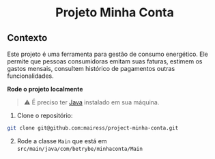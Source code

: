 # <p align="center">Projeto Minha Conta</p>

## Contexto

Este projeto é uma ferramenta para gestão de consumo energético. Ele permite que pessoas
consumidoras emitam suas faturas, estimem os gastos mensais, consultem histórico de pagamentos
outras funcionalidades.

<strong>Rode o projeto localmente</strong><br>

> ⚠️ É preciso ter [Java](https://www.oracle.com/java/) instalado em sua máquina.

1. Clone o repositório:

```BASH
git clone git@github.com:mairess/project-minha-conta.git
```

2. Rode a classe `Main` que está em `src/main/java/com/betrybe/minhaconta/Main`
